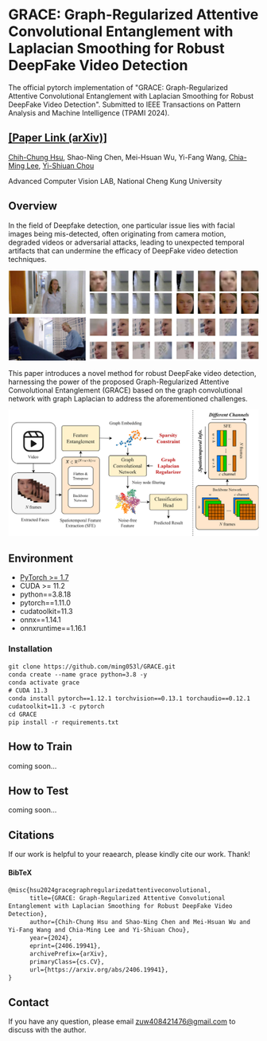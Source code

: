 # GRACE: Graph-Regularized Attentive Convolutional Entanglement with Laplacian Smoothing for Robust DeepFake Video Detection

The official pytorch implementation of "GRACE: Graph-Regularized Attentive Convolutional Entanglement with Laplacian Smoothing for Robust DeepFake Video Detection". Submitted to IEEE Transactions on Pattern Analysis and Machine Intelligence (TPAMI 2024).

## [[Paper Link (arXiv)]](https://arxiv.org/abs/2406.19941v1)

[Chih-Chung Hsu](https://cchsu.info/), Shao-Ning Chen, Mei-Hsuan Wu, Yi-Fang Wang, [Chia-Ming Lee](https://ming053l.github.io/), [Yi-Shiuan Chou](https://nelly0421.github.io/)

Advanced Computer Vision LAB, National Cheng Kung University

## Overview

In the field of Deepfake detection, one particular issue lies with facial images being mis-detected, often originating from camera motion, degraded videos or adversarial attacks, leading to unexpected temporal artifacts that can undermine the efficacy of DeepFake video detection techniques.

<img src=".\figures\face_detection.png" width="800"/>

This paper introduces a novel method for robust DeepFake video detection, harnessing the power of the proposed Graph-Regularized Attentive Convolutional Entanglement (GRACE) based on the graph convolutional network with graph Laplacian to address the aforementioned challenges.

<img src=".\figures\GRACE.png" width="800"/>

## Environment

- [PyTorch >= 1.7](https://pytorch.org/)
- CUDA >= 11.2
- python==3.8.18
- pytorch==1.11.0 
- cudatoolkit=11.3 
- onnx==1.14.1
- onnxruntime==1.16.1

### Installation
```
git clone https://github.com/ming053l/GRACE.git
conda create --name grace python=3.8 -y
conda activate grace
# CUDA 11.3
conda install pytorch==1.12.1 torchvision==0.13.1 torchaudio==0.12.1 cudatoolkit=11.3 -c pytorch
cd GRACE
pip install -r requirements.txt
```

## How to Train

coming soon...

## How to Test

coming soon...

## Citations

If our work is helpful to your reaearch, please kindly cite our work. Thank!

#### BibTeX

    @misc{hsu2024gracegraphregularizedattentiveconvolutional,
          title={GRACE: Graph-Regularized Attentive Convolutional Entanglement with Laplacian Smoothing for Robust DeepFake Video Detection}, 
          author={Chih-Chung Hsu and Shao-Ning Chen and Mei-Hsuan Wu and Yi-Fang Wang and Chia-Ming Lee and Yi-Shiuan Chou},
          year={2024},
          eprint={2406.19941},
          archivePrefix={arXiv},
          primaryClass={cs.CV},
          url={https://arxiv.org/abs/2406.19941}, 
    }

## Contact
If you have any question, please email zuw408421476@gmail.com to discuss with the author.
